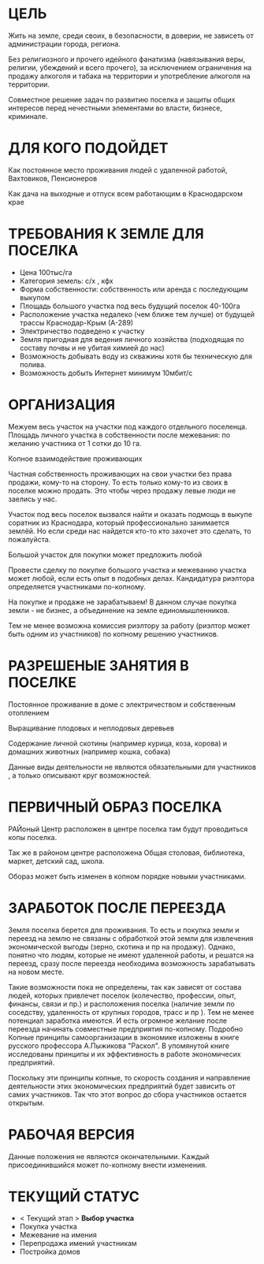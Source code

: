 # ЦЕЛЬ

Жить на земле, среди своих, в безопасности, в доверии, не зависеть от администрации города, региона.

Без религиозного и прочего идейного фанатизма (навязывания веры, религии, убеждений и всего прочего), за исключением ограничения на продажу алкоголя и табака на территории и употребление алкоголя на территории.

Совместное решение задач по развитию поселка и защиты общих интересов перед нечестными элементами во власти, бизнесе, криминале.

# ДЛЯ КОГО ПОДОЙДЕТ

Как постоянное место проживания людей с удаленной работой, Вахтовиков, Пенсионеров

Как дача на выходные и отпуск всем работающим в Краснодарском крае

# ТРЕБОВАНИЯ К ЗЕМЛЕ ДЛЯ ПОСЕЛКА

- Цена 100тыс/га
- Категория земель: с/x , кфх
- Форма собственности: собственность или аренда с последующим выкупом 
- Площадь большого участка под весь будущий поселок 40-100га
- Расположение участка недалеко (чем ближе тем лучше) от будущей трассы Краснодар-Крым (А-289)
- Электричество подведено к участку
- Земля пригодная для ведения личного хозяйства (подходящая по составу почвы и не убитая химией до нас)
- Возможность добывать воду из скважины хотя бы техническую для полива.
- Возможность добыть Интернет минимум 10мбит/с

# ОРГАНИЗАЦИЯ

Межуем весь участок на участки под каждого отдельного поселенца. Площадь личного участка в собственности после межевания: по желанию участника от 1 сотки до 10 га.

Копное взаимодействие проживающих

Частная собственность проживающих на свои участки без права продажи, кому-то на сторону. То есть только кому-то из своих в поселке можно продать. Это чтобы через продажу левые люди не заелись у нас.

Участок под весь поселок вызвался найти и оказать подмощь в выкупе соратник из Краснодара, который профессионально занимается землёй. Но если среди нас найдется кто-то кто захочет это сделать, то пожалуйста.

Большой участок для покупки может предложить любой

Провести сделку по покупке большого участка и межеванию участка может любой, если есть опыт в подобных делах. Кандидатура риэлтора определяется участниками по-копному.

На покупке и продаже не зарабатываем! В данном случае покупка земли - не бизнес, а объединение на земле единомышленников.

Тем не менее возможна комиссия риэлтору за работу (риэлтор может быть одним из участников) по копному решению участников.

# РАЗРЕШЕНЫЕ ЗАНЯТИЯ В ПОСЕЛКЕ

Постоянное проживание в доме с электричеством и собственным отоплением

Выращивание плодовых и неплодовых деревьев

Содержание личной скотины (например курица, коза, корова) и домашних животных (например кошка, собака)

Данные виды деятельности не являются обязательными для участников , а только описывают круг возможностей.

# ПЕРВИЧНЫЙ ОБРАЗ ПОСЕЛКА

РАЙоный Центр расположен в центре поселка там будут проводиться копы поселка.

Так же в районом центре расположена Общая столовая, библиотека, маркет, детский сад, школа.

Обораз может быть изменен в копном порядке новыми участниками.
 
# ЗАРАБОТОК ПОСЛЕ ПЕРЕЕЗДА

Земля поселка берется для проживания. То есть и покупка земли и переезд на землю не связаны с обработкой этой земли для извлечения экономической выгоды (зерно, скотина и пр на продажу). Однако, понятно что людям, которые не имеют удаленной работы, и решатся на переезд, сразу после переезда необходима возможность зарабатывать на новом месте.

Такие возможности пока не определены, так как зависят от состава людей, которых привлечет поселок (колечество, профессии, опыт, финансы, связи и пр.) и расположения поселка (наличие земли по соседству, удаленность от крупных городов, трасс и пр ). Тем не менее потенциал заработка имеются. И есть огромное желание после переезда начинать совместные предприятия по-копному. Подробно Копные принципы самоорганизации в экономике изложены в книге русского профессора А.Пыжикова "Раскол". В упомянутой книге исследованы принципы и их эффективность в работе экономичесих предприятий.

Поскольку эти принципы копные, то скорость создания и направление деятельности этих экономических предприятий будет зависить от самих участников. Так что этот вопрос до сбора участников остается открытым.

# РАБОЧАЯ ВЕРСИЯ

Данные положения не являются окончательными. Каждый присоединившийся может по-копному внести изменения.

# ТЕКУЩИЙ СТАТУС
* < Текущий этап > **Выбор участка**
* Покупка участка
* Межевание на имения
* Перепродажа имений участникам
* Постройка домов


 